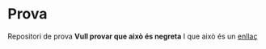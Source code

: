 # Prova
Repositori de prova
**Vull provar que això és negreta**
I que això és un [enllaç](https://upc.edu)
